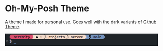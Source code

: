 # Oh-My-Posh Theme

A theme I made for personal use. Goes well with the dark variants of [Github Theme](https://marketplace.visualstudio.com/items?itemName=GitHub.github-vscode-theme).

![screenshot](./screenshot.png)
